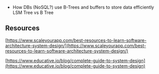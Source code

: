 - How DBs (NoSQL?) use B-Trees and buffers to store data efficiently LSM Tree vs B Tree

## Resources

[https://www.scaleyourapp.com/best-resources-to-learn-software-architecture-system-design/](https://www.scaleyourapp.com/best-resources-to-learn-software-architecture-system-design/)

[https://www.educative.io/blog/complete-guide-to-system-design](https://www.educative.io/blog/complete-guide-to-system-design)